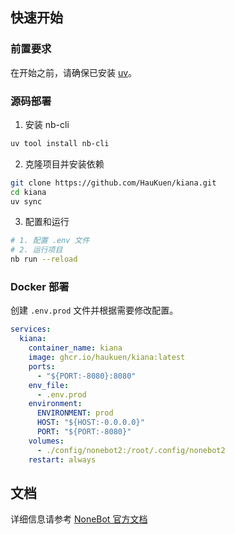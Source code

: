 ## 快速开始

### 前置要求

在开始之前，请确保已安装 [uv](https://docs.astral.sh/uv/getting-started/installation/)。

### 源码部署

1. 安装 nb-cli
```bash
uv tool install nb-cli
```

2. 克隆项目并安装依赖
```bash
git clone https://github.com/HauKuen/kiana.git
cd kiana
uv sync
```

3. 配置和运行
```bash
# 1. 配置 .env 文件
# 2. 运行项目
nb run --reload
```

### Docker 部署
创建 `.env.prod` 文件并根据需要修改配置。

```yaml
services:
  kiana:
    container_name: kiana
    image: ghcr.io/haukuen/kiana:latest
    ports:
      - "${PORT:-8080}:8080"
    env_file:
      - .env.prod
    environment:
      ENVIRONMENT: prod
      HOST: "${HOST:-0.0.0.0}"
      PORT: "${PORT:-8080}"
    volumes:
      - ./config/nonebot2:/root/.config/nonebot2
    restart: always
```


## 文档

详细信息请参考 [NoneBot 官方文档](https://nonebot.dev/)

